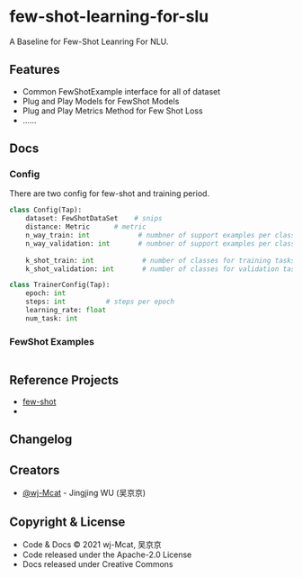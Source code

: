 # few-shot-learning-for-slu

A Baseline for Few-Shot Leanring For NLU. 

## Features

* Common FewShotExample interface for all of dataset
* Plug and Play Models for FewShot Models
* Plug and Play Metrics Method for Few Shot Loss
* ......

## Docs

### Config

There are two config for few-shot and training period.

```python
class Config(Tap):
    dataset: FewShotDataSet    # snips
    distance: Metric      # metric
    n_way_train: int            # numbner of support examples per class for training tasks
    n_way_validation: int       # numbner of support examples per class for validation task
    
    k_shot_train: int            # number of classes for training tasks
    k_shot_validation: int       # number of classes for validation tasks
```

```python
class TrainerConfig(Tap):
    epoch: int
    steps: int          # steps per epoch
    learning_rate: float
    num_task: int
```

### FewShot Examples

```python

```


## Reference Projects

* [few-shot](https://github.com/oscarknagg/few-shot)
* []()

## Changelog 


## Creators

- [@wj-Mcat](https://github.com/wj-Mcat) - Jingjing WU (吴京京)

## Copyright & License

- Code & Docs © 2021 wj-Mcat, 吴京京
- Code released under the Apache-2.0 License
- Docs released under Creative Commons
